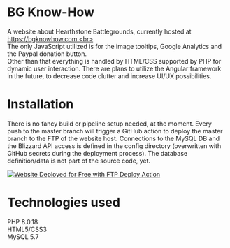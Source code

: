 # BG Know-How

A website about Hearthstone Battlegrounds, currently hosted at https://bgknowhow.com.<br><br>
The only JavaScript utilized is for the image tooltips, Google Analytics and the Paypal donation button.<br>
Other than that everything is handled by HTML/CSS supported by PHP for dynamic user interaction. There are plans to utilize the Angular framework in the future, to decrease code clutter and increase UI/UX possibilities.

# Installation

There is no fancy build or pipeline setup needed, at the moment. Every push to the master branch will trigger a GitHub action to deploy the master branch to the FTP of the website host. Connections to the MySQL DB and the Blizzard API access is defined in the config directory (overwritten with GitHub secrets during the deployment process). The database definition/data is not part of the source code, yet.

[<img alt="Website Deployed for Free with FTP Deploy Action" src="https://img.shields.io/badge/Website deployed for free with-FTP DEPLOY ACTION-%3CCOLOR%3E?style=for-the-badge&color=297FA9">](https://github.com/SamKirkland/FTP-Deploy-Action)
# Technologies used

PHP 8.0.18<br>
HTML5/CSS3<br>
MySQL 5.7
